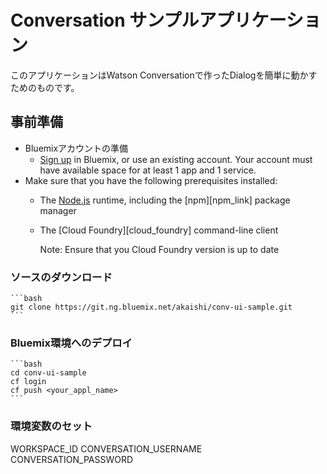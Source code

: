 # Conversation サンプルアプリケーション
このアプリケーションはWatson Conversationで作ったDialogを簡単に動かすためのものです。


## 事前準備

* Bluemixアカウントの準備
    * [Sign up](https://console.ng.bluemix.net/registration/?target=/catalog/%3fcategory=watson) in Bluemix, or use an existing account. Your account must have available space for at least 1 app and 1 service.
* Make sure that you have the following prerequisites installed:
    * The [Node.js](https://nodejs.org/#download) runtime, including the [npm][npm_link] package manager
    * The [Cloud Foundry][cloud_foundry] command-line client

      Note: Ensure that you Cloud Foundry version is up to date

### ソースのダウンロード

    ```bash
    git clone https://git.ng.bluemix.net/akaishi/conv-ui-sample.git
    ```

### Bluemix環境へのデプロイ

    ```bash
    cd conv-ui-sample
    cf login
    cf push <your_appl_name>
    ```

### 環境変数のセット

WORKSPACE_ID
CONVERSATION_USERNAME
CONVERSATION_PASSWORD


